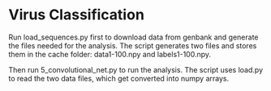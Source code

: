 # Virus Classification

Run load_sequences.py first to download data from genbank and generate the
files needed for the analysis. The script generates two files and stores them
in the cache folder: data1-100.npy and labels1-100.npy.

Then run 5_convolutional_net.py to run the analysis. The script uses load.py to
read the two data files, which get converted into numpy arrays.
